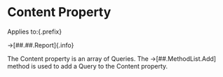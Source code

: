 # Content Property

Applies to:{.prefix}

→[##.##.Report]{.info}

The Content property is an array of Queries.
The →[##.MethodList.Add] method is used to add a Query to the Content property.

